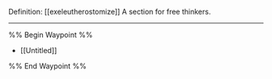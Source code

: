 Definition: [[exeleutherostomize]]
A section for free thinkers. 

---
%% Begin Waypoint %%
- [[Untitled]]

%% End Waypoint %%


